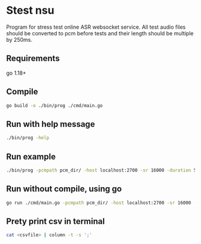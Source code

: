# Stest nsu

Program for stress test online ASR websocket service.
All test audio files should be converted to pcm before tests and their length should be multiple by 250ms.

## Requirements
  go 1.18+

## Compile

```bash
go build -o ./bin/prog ./cmd/main.go
```

## Run with help message
```bash
./bin/prog -help
```

## Run example
```bash
./bin/prog -pcmpath pcm_dir/ -host localhost:2700 -sr 16000 -duration 5 -worker 500 -csv out.csv -res_file out.json
```

## Run without compile, using go
```bash
go run ./cmd/main.go -pcmpath pcm_dir/ -host localhost:2700 -sr 16000 -duration 5 -worker 500 -csv out.csv -res_file out.json
```

## Prety print csv in terminal
```bash
cat <csvfile> | column -t -s ';'
```
